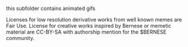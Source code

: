 this subfolder contains animated gifs

Licenses for low resolution derivative works from well known memes are Fair Use.
License for creative works inspired by Bernese or memetic material are CC-BY-SA with authorship mention for the $BERNESE community.
